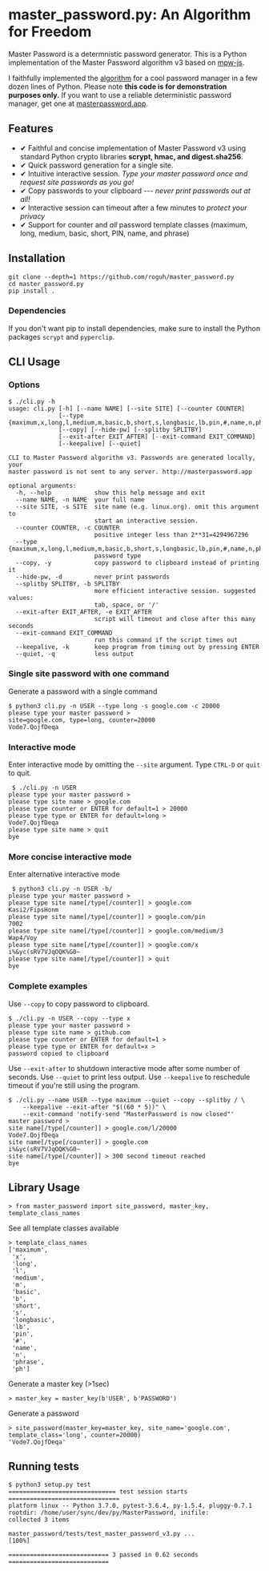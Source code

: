 # master\_password.py: An Algorithm for Freedom

Master Password is a determnistic password generator.
This is a Python implementation of the Master Password algorithm v3 based on 
[mpw-js](https://github.com/tmthrgd/mpw-js).

I faithfully implemented the [algorithm](http://www.masterpasswordapp.com/masterpassword-algorithm.pdf) for a cool password manager in a few dozen lines of Python. Please note **this code is for demonstration purposes only.** If you want to use a reliable deterministic password manager, get one at [masterpassword.app](http://masterpassword.app).

## **Features**

- ✔ Faithful and concise implementation of Master Password v3 using standard Python crypto libraries **scrypt, hmac, and digest.sha256**.
- ✔ Quick password generation for a single site.
- ✔ Intuitive interactive session. *Type your master password once and request site passwords as you go!*
- ✔ Copy passwords to your clipboard --- *never print passwords out at all!*
- ✔ Interactive session can timeout after a few minutes to *protect your privacy*
- ✔ Support for counter and *all* password template classes (maximum, long, medium, basic, short, PIN, name, and phrase)

## Installation

```
git clone --depth=1 https://github.com/roguh/master_password.py
cd master_password.py
pip install .
```

### Dependencies

If you don't want pip to install dependencies, make sure to install the Python packages `scrypt` and `pyperclip`.

## CLI Usage

### Options 

```
$ ./cli.py -h
usage: cli.py [-h] [--name NAME] [--site SITE] [--counter COUNTER]
              [--type {maximum,x,long,l,medium,m,basic,b,short,s,longbasic,lb,pin,#,name,n,phrase,ph}]
              [--copy] [--hide-pw] [--splitby SPLITBY]
              [--exit-after EXIT_AFTER] [--exit-command EXIT_COMMAND]
              [--keepalive] [--quiet]

CLI to Master Password algorithm v3. Passwords are generated locally, your
master password is not sent to any server. http://masterpassword.app

optional arguments:
  -h, --help            show this help message and exit
  --name NAME, -n NAME  your full name
  --site SITE, -s SITE  site name (e.g. linux.org). omit this argument to
                        start an interactive session.
  --counter COUNTER, -c COUNTER
                        positive integer less than 2**31=4294967296
  --type {maximum,x,long,l,medium,m,basic,b,short,s,longbasic,lb,pin,#,name,n,phrase,ph}
                        password type
  --copy, -y            copy password to clipboard instead of printing it
  --hide-pw, -d         never print passwords
  --splitby SPLITBY, -b SPLITBY
                        more efficient interactive session. suggested values:
                        tab, space, or '/'
  --exit-after EXIT_AFTER, -e EXIT_AFTER
                        script will timeout and close after this many seconds
  --exit-command EXIT_COMMAND
                        run this command if the script times out
  --keepalive, -k       keep program from timing out by pressing ENTER
  --quiet, -q           less output
```

### Single site password with one command

Generate a password with a single command

```
$ python3 cli.py -n USER --type long -s google.com -c 20000
please type your master password >
site=google.com, type=long, counter=20000
Vode7.QojfDeqa
```

### Interactive mode

Enter interactive mode by omitting the `--site` argument. Type `CTRL-D` or `quit` to quit.

```
 $ ./cli.py -n USER
please type your master password >
please type site name > google.com
please type counter or ENTER for default=1 > 20000
please type type or ENTER for default=long >
Vode7.QojfDeqa
please type site name > quit
bye
```

### More concise interactive mode

Enter alternative interactive mode

```
 $ python3 cli.py -n USER -b/
please type your master password >
please type site name[/type[/counter]] > google.com
Kasi2/FipsHonm
please type site name[/type[/counter]] > google.com/pin
7002
please type site name[/type[/counter]] > google.com/medium/3
Wap4/Voy
please type site name[/type[/counter]] > google.com/x
i%&yc(sRV7VJqOQK%G0~
please type site name[/type[/counter]] > quit
bye
```

### Complete examples 

Use `--copy` to copy password to clipboard.

```
$ ./cli.py -n USER --copy --type x
please type your master password >
please type site name > github.com
please type counter or ENTER for default=1 >
please type type or ENTER for default=x >
password copied to clipboard
```

Use `--exit-after` to shutdown interactive mode after some number of seconds.
Use `--quiet` to print less output.
Use `--keepalive` to reschedule timeout if you're still using the program.

```
$ ./cli.py --name USER --type maximum --quiet --copy --splitby / \
    --keepalive --exit-after "$((60 * 5))" \
    --exit-command 'notify-send "MasterPassword is now closed"'
master password >
site name[/type[/counter]] > google.com/l/20000
Vode7.QojfDeqa
site name[/type[/counter]] > google.com
i%&yc(sRV7VJqOQK%G0~
site name[/type[/counter]] > 300 second timeout reached
bye
```

## Library Usage

```
> from master_password import site_password, master_key, template_class_names 
```

See all template classes available 

```
> template_class_names 
['maximum',
 'x',
 'long',
 'l',
 'medium',
 'm',
 'basic',
 'b',
 'short',
 's',
 'longbasic',
 'lb',
 'pin',
 '#',
 'name',
 'n',
 'phrase',
 'ph']
```

Generate a master key (>1sec)

```
> master_key = master_key(b'USER', b'PASSWORD')
```

Generate a password

```
> site_password(master_key=master_key, site_name='google.com', template_class='long', counter=20000)
'Vode7.QojfDeqa'
```

## Running tests

```
$ python3 setup.py test
============================== test session starts ===============================
platform linux -- Python 3.7.0, pytest-3.6.4, py-1.5.4, pluggy-0.7.1
rootdir: /home/user/sync/dev/py/MasterPassword, inifile:
collected 3 items                                                                

master_password/tests/test_master_password_v3.py ...                       [100%]

============================ 3 passed in 0.62 seconds ============================
```
